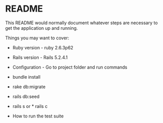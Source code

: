 # README

This README would normally document whatever steps are necessary to get the
application up and running.

Things you may want to cover:

* Ruby version - ruby 2.6.3p62

* Rails version - Rails 5.2.4.1

* Configuration - Go to project folder and run commands 

* bundle install

* rake db:migrate

* rails db:seed

* rails s or * rails c

* How to run the test suite
